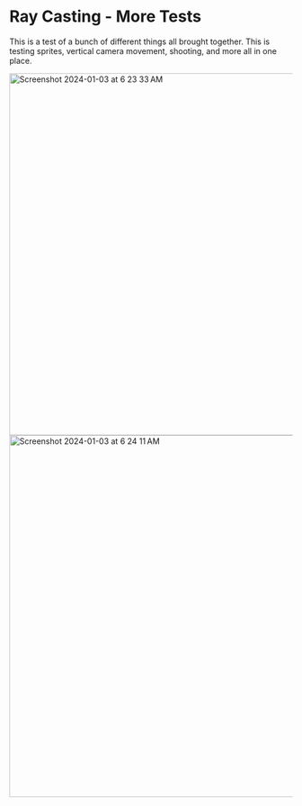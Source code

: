 # Ray Casting - More Tests
This is a test of a bunch of different things all brought together. This is testing sprites, vertical camera movement, shooting, and more all in one place.

<img width="643" alt="Screenshot 2024-01-03 at 6 23 33 AM" src="https://github.com/caseyhild/3D-Scenes-Games/assets/44584719/b2fee023-02ab-45f2-b0c7-8996badd7e12">
<img width="643" alt="Screenshot 2024-01-03 at 6 24 11 AM" src="https://github.com/caseyhild/3D-Scenes-Games/assets/44584719/443f2d30-fb14-4e42-a7d1-f909dbee5f6b">
